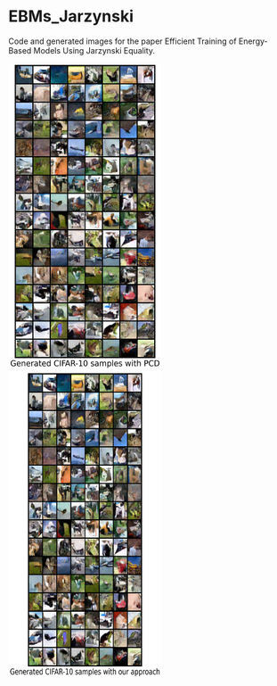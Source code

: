 # EBMs_Jarzynski
 Code and generated images for the paper Efficient Training of Energy-Based Models Using Jarzynski Equality.
 <p float="left">
<img src="generated_CIFAR_images_PCD.png"  width="275" height="550">
<img src="generated_CIFAR_images_Jar.png"  width="275" height="550">
</p>